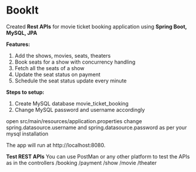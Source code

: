 # BookIt
Created **Rest APIs** for movie ticket booking application using **Spring Boot, MySQL, JPA**

**Features:**
1. Add the shows, movies, seats, theaters
2. Book seats for a show with concurrency handling
3. Fetch all the seats of a show
4. Update the seat status on payment
5. Schedule the seat status update every minute

**Steps to setup:**

1. Create MySQL database movie_ticket_booking
2. Change MySQL password and username accordingly

open src/main/resources/application.properties
change spring.datasource.username and spring.datasource.password as per your mysql installation

The app will run at http://localhost:8080.

**Test REST APIs**
You can use PostMan or any other platform to test the APIs as in the controllers
/booking
/payment
/show
/movie
/theater







   
   


